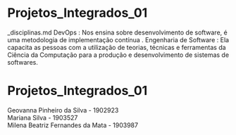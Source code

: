 # Projetos_Integrados_01
_disciplinas.md DevOps : Nos ensina sobre desenvolvimento de software, é uma metodologia de implementação contínua .
Engenharia de Software : Ela capacita as pessoas com a utilização de teorias, técnicas e ferramentas da Ciência da Computação para a produção e desenvolvimento de sistemas de softwares.
# Projetos_Integrados_01  
Geovanna Pinheiro da Silva - 1902923  
Mariana Silva - 1903527  
Milena Beatriz Fernandes da Mata - 1903987  